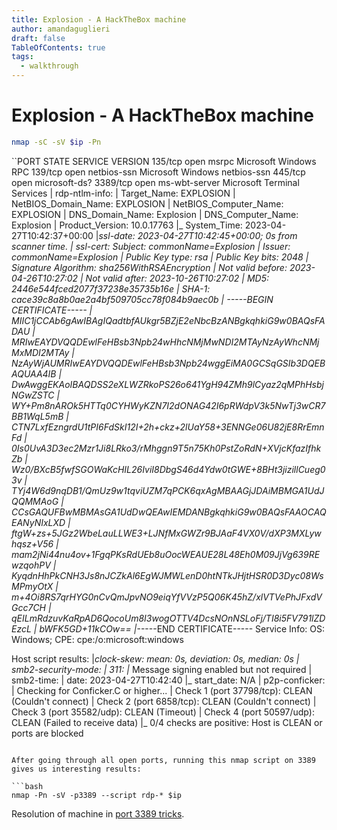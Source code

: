 ```yaml
---
title: Explosion - A HackTheBox machine 
author: amandaguglieri
draft: false
TableOfContents: true
tags:
  - walkthrough
---
```



# Explosion - A HackTheBox machine


```bash
nmap -sC -sV $ip -Pn
```

``PORT     STATE SERVICE       VERSION
135/tcp  open  msrpc         Microsoft Windows RPC
139/tcp  open  netbios-ssn   Microsoft Windows netbios-ssn
445/tcp  open  microsoft-ds?
3389/tcp open  ms-wbt-server Microsoft Terminal Services
| rdp-ntlm-info: 
|   Target_Name: EXPLOSION
|   NetBIOS_Domain_Name: EXPLOSION
|   NetBIOS_Computer_Name: EXPLOSION
|   DNS_Domain_Name: Explosion
|   DNS_Computer_Name: Explosion
|   Product_Version: 10.0.17763
|_  System_Time: 2023-04-27T10:42:37+00:00
|_ssl-date: 2023-04-27T10:42:45+00:00; 0s from scanner time.
| ssl-cert: Subject: commonName=Explosion
| Issuer: commonName=Explosion
| Public Key type: rsa
| Public Key bits: 2048
| Signature Algorithm: sha256WithRSAEncryption
| Not valid before: 2023-04-26T10:27:02
| Not valid after:  2023-10-26T10:27:02
| MD5:   2446e544fced2077f37238e35735b16e
| SHA-1: cace39c8a8b0ae2a4bf509705cc78f084b9aec0b
| -----BEGIN CERTIFICATE-----
| MIIC1jCCAb6gAwIBAgIQadtbfAUkgr5BZjE2eNbcBzANBgkqhkiG9w0BAQsFADAU
| MRIwEAYDVQQDEwlFeHBsb3Npb24wHhcNMjMwNDI2MTAyNzAyWhcNMjMxMDI2MTAy
| NzAyWjAUMRIwEAYDVQQDEwlFeHBsb3Npb24wggEiMA0GCSqGSIb3DQEBAQUAA4IB
| DwAwggEKAoIBAQDSS2eXLWZRkoPS26o641YgH94ZMh9lCyaz2qMPhHsbjNGwZSTC
| WY+Pm8nAROk5HTTq0CYHWyKZN7I2dONAG42I6pRWdpV3k5NwTj3wCR7BB1WqL5mB
| CTN7LxfEzngrdU1tPI6FdSkI12I+2h+ckz+2lUaY58+3ENNGe06U82jE8RrEmnFd
| 0Is0UvA3D3ec2Mzr1Ji8LRko3/rMhggn9T5n75Kh0PstZoRdN+XVjcKfazIfhkZb
| Wz0/BXcB5fwfSGOWaKcHIL26IviI8DbgS46d4Ydw0tGWE+8BHt3jizillCueg03v
| TYj4W6d9nqDB1/QmUz9w1tqviUZM7qPCK6qxAgMBAAGjJDAiMBMGA1UdJQQMMAoG
| CCsGAQUFBwMBMAsGA1UdDwQEAwIEMDANBgkqhkiG9w0BAQsFAAOCAQEANyNIxLXD
| ftgW+zs+5JGz2WbeLauLLWE3+LJNfMxGWZr9BJAaF4VX0V/dXP3MXLywhqsz+V56
| mam2jNi44nu4ov+1FgqPKsRdUEb8uOocWEAUE28L48Eh0M09JjVg639REwzqohPV
| KyqdnHhPkCNH3Js8nJCZkAl6EgWJMWLenD0htNTkJHjtHSR0D3Dyc08WsMPmyOtX
| m+4Oi8RS7qrHYG0nCvQmJpvNO9eiqYfVVzP5Q06K45hZ/xlVTVePhJFxdVGcc7CH
| qEILmRdzuvKaRpAD6QocoUm8I3wogOTTV4DcsNOnNSLoFj/TI8i5FV791lZDEzcL
| bWFK5GD+11kCOw==
|_-----END CERTIFICATE-----
Service Info: OS: Windows; CPE: cpe:/o:microsoft:windows

Host script results:
|_clock-skew: mean: 0s, deviation: 0s, median: 0s
| smb2-security-mode: 
|   311: 
|_    Message signing enabled but not required
| smb2-time: 
|   date: 2023-04-27T10:42:40
|_  start_date: N/A
| p2p-conficker: 
|   Checking for Conficker.C or higher...
|   Check 1 (port 37798/tcp): CLEAN (Couldn't connect)
|   Check 2 (port 6858/tcp): CLEAN (Couldn't connect)
|   Check 3 (port 35582/udp): CLEAN (Timeout)
|   Check 4 (port 50597/udp): CLEAN (Failed to receive data)
|_  0/4 checks are positive: Host is CLEAN or ports are blocked
```

After going through all open ports, running this nmap script on 3389 gives us interesting results:

```bash
nmap -Pn -sV -p3389 --script rdp-* $ip
```

Resolution of machine in [port 3389 tricks](3389-rdp.md).



